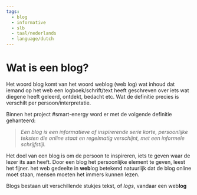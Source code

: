 ```yaml
---
tags:
  - blog
  - informative
  - slb
  - taal/nederlands
  - language/dutch
---
```

# Wat is een blog?
Het woord blog komt van het woord weblog (web log) wat inhoud dat iemand op het web een logboek/schrift/text heeft geschreven over iets wat diegene heeft geleerd, ontdekt, bedacht etc. Wat de definitie precies is verschilt per persoon/interpretatie.

Binnen het project #smart-energy word er met de volgende definitie gehanteerd:
> *Een blog is een informatieve of inspirerende serie korte, persoonlijke teksten die online staat en regelmatig verschijnt, met een informele schrijfstijl.*

Het doel van een blog is om de persoon te inspireren, iets te geven waar de lezer its aan heeft. Door een blog het persoonlijke element te geven, leest het fijner. 
het web gedeelte in **web**log betekend natuurlijk dat de blog online moet staan, mensen moeten het immers kunnen lezen.

Blogs bestaan uit verschillende stukjes tekst, of *logs*, vandaar een web**log**
